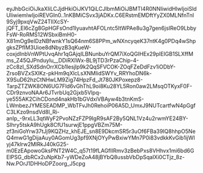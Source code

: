 eyJhbGciOiJkaXIiLCJjdHkiOiJKV1QiLCJlbmMiOiJBMTI4R0NNIiwidHlwIjoiSldUIiwiemlwIjoiREVGIn0..1nKBMiCSvx3jADKx.C6ERstmEMDftYyZX0MLNfnTnI9Syj9pxqVwZ24TIlXcSY-jQFT_El6cZg8GpHGFsOnd1IyuavhtAFOLntc5ItWPAe8u3g7gen6jsIReO9LbbyFsW-RoRMS12WSbxiBmH0-X81mOg9eIDzNBfwnkY1sQ64nm6S8PPm_wNXncyqeK37ntK4g0PDq4wShpgksZPfIM3Uioe8dNbyzB3qKueW-coxjdInbVnWPtUvqAhr1qGAjqILBNunbuYrQM7iXoQGIHEx29plEIGB1SLXffMms_Z45QJPnduylu__DDiRXlWx-BL9jTD3rPzaChip-4-zCc8zI_SXdSdnOrrXCb1lesjlp9k2QqSFVCOK-ZOqFZeDdFzv1iODbY-ZrsoBVZxSXlKz-pkHm9qXlcLsXNMlidSWYv_RRYhoDN6k-X9SuD62hzCtNHwLM9Zig74HpzFd_Jt780JKPoxepz8-TarpZTZWK8ON6UG7Fld6vGhThL9oi8Ku28YL5Ron0aw2LMsqOTKyxF0F-CDr9znvoNAAr6JTvrbUq2Gjxb5Vlpq-ye555AK2CihCDond4nakHb1bGVdxiVBAyw4b3tnKmS-LWmbezJYMESEADMP_WbTFvJh0RehoiP06A5D_UmxJ9NUTcartfwN4pGgfC3LKzo9nsdVd8l_Ri-anIp_-9rxLL3qtWyF2PvoNZzFZP9IgR9sAF2By5QNL1Vz4u2rwmYE24BY-SIhry5tskA9hUgk8CfU1surwjE1ppgVBZm75M-zf3niGoYrw37tJj9KQZHz_khEJE_sn8E9DkcmSR5r3uOf6FBa39IQ8hhpO5NeQ4mwG1gDijaAuy0AGomUg3pf9XNjOYyPwBxiwYMn7P0i83vdkkKvGib1ijWIyj47klrw2MlRkJ40kG25-m0EzEApowoGksPNT2W4C_q57t19fLAGfIIRmv3zBebPxs8VHhvx1mi6bd6GElPSG_dbRCx2uNpKb7-yWDeZoA48jBYbQ8ussbVbDpSqaIXi0CTjz_8z-Nw.POrJ1DHHoDPZoorg_J5cpg